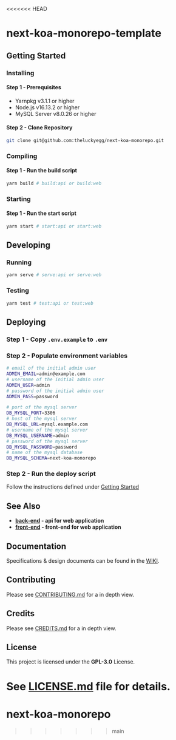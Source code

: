 <<<<<<< HEAD
# next-koa-monorepo-template

## Getting Started

### Installing

#### **Step 1 - Prerequisites**

- Yarnpkg v3.1.1 or higher
- Node.js v16.13.2 or higher
- MySQL Server v8.0.26 or higher

#### **Step 2 - Clone Repository**

```bash
git clone git@github.com:theluckyegg/next-koa-monorepo.git
```

### Compiling

#### **Step 1 - Run the build script**

```bash
yarn build # build:api or build:web
```

### Starting

#### **Step 1 - Run the start script**

```bash
yarn start # start:api or start:web
```

## Developing

### Running

```bash
yarn serve # serve:api or serve:web
```

### Testing

```bash
yarn test # test:api or test:web
```

## Deploying

### **Step 1 - Copy `.env.example` to `.env`**

### **Step 2 - Populate environment variables**

```bash
# email of the initial admin user
ADMIN_EMAIL=admin@example.com
# username of the initial admin user
ADMIN_USER=admin
# password of the initial admin user
ADMIN_PASS=password

# port of the mysql server
DB_MYSQL_PORT=3306
# host of the mysql server
DB_MYSQL_URL=mysql.example.com
# username of the mysql server
DB_MYSQL_USERNAME=admin
# password of the mysql server
DB_MYSQL_PASSWORD=password
# name of the mysql database
DB_MYSQL_SCHEMA=next-koa-monorepo
```

### **Step 2 - Run the deploy script**

Follow the instructions defined under [Getting Started](#getting-started)

## See Also

- **[back-end](/packages/api) - api for web application**
- **[front-end](/packages/web) - front-end for web application**

## Documentation

Specifications & design documents can be found in the [WIKI](/wiki).

## Contributing

Please see [CONTRIBUTING.md](CONTRIBUTING.md) for a in depth view.

## Credits

Please see [CREDITS.md](CREDITS.md) for a in depth view.

## License

This project is licensed under the **GPL-3.0** License.

See [LICENSE.md](LICENSE.md) file for details.
=======
# next-koa-monorepo
>>>>>>> main
